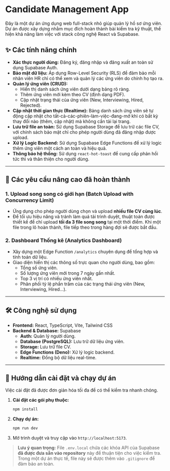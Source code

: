 # Candidate Management App

Đây là một dự án ứng dụng web full-stack nhỏ giúp quản lý hồ sơ ứng viên. Dự án được xây dựng nhằm mục đích hoàn thành bài kiểm tra kỹ thuật, thể hiện khả năng làm việc với stack công nghệ React và Supabase.

## ✨ Các tính năng chính

*   **Xác thực người dùng:** Đăng ký, đăng nhập và đăng xuất an toàn sử dụng Supabase Auth.
*   **Bảo mật dữ liệu:** Áp dụng Row-Level Security (RLS) để đảm bảo mỗi nhân viên HR chỉ có thể xem và quản lý các ứng viên do chính họ tạo ra.
*   **Quản lý ứng viên (CRUD):**
    *   Hiển thị danh sách ứng viên dưới dạng bảng rõ ràng.
    *   Thêm ứng viên mới kèm theo CV (định dạng PDF).
    *   Cập nhật trạng thái của ứng viên (New, Interviewing, Hired, Rejected).
*   **Cập nhật thời gian thực (Realtime):** Bảng danh sách ứng viên sẽ tự động cập nhật cho tất-cả-các-phiên-làm-việc-đang-mở khi có bất kỳ thay đổi nào (thêm, cập nhật) mà không cần tải lại trang.
*   **Lưu trữ file an toàn:** Sử dụng Supabase Storage để lưu trữ các file CV, với chính sách bảo mật chỉ cho phép người dùng đã đăng nhập được upload.
*   **Xử lý Logic Backend:** Sử dụng Supabase Edge Functions để xử lý logic thêm ứng viên một cách an toàn và hiệu quả.
*   **Thông báo hệ thống:** Sử dụng `react-hot-toast` để cung cấp phản hồi tức thì và thân thiện cho người dùng.

---

## 🚀 Các yêu cầu nâng cao đã hoàn thành

### 1. Upload song song có giới hạn (Batch Upload with Concurrency Limit)
*   Ứng dụng cho phép người dùng chọn và upload **nhiều file CV cùng lúc**.
*   Để tối ưu hiệu năng và tránh làm quá tải trình duyệt, thuật toán được thiết kế để chỉ upload **tối đa 3 file song song** tại một thời điểm. Khi một file trong lô hoàn thành, file tiếp theo trong hàng đợi sẽ được bắt đầu.

### 2. Dashboard Thống kê (Analytics Dashboard)
*   Xây dựng một Edge Function `/analytics` chuyên dụng để tổng hợp và tính toán dữ liệu.
*   Giao diện hiển thị các thông số trực quan cho người dùng, bao gồm:
    *   Tổng số ứng viên.
    *   Số lượng ứng viên mới trong 7 ngày gần nhất.
    *   Top 3 vị trí có nhiều ứng viên nhất.
    *   Phân phối tỷ lệ phần trăm của các trạng thái ứng viên (New, Interviewing, Hired...).

---

## 🛠️ Công nghệ sử dụng

*   **Frontend:** React, TypeScript, Vite, Tailwind CSS
*   **Backend & Database:** Supabase
    *   **Auth:** Quản lý người dùng.
    *   **Database (PostgreSQL):** Lưu trữ dữ liệu ứng viên.
    *   **Storage:** Lưu trữ file CV.
    *   **Edge Functions (Deno):** Xử lý logic backend.
    *   **Realtime:** Đồng bộ dữ liệu real-time.

---

## 🏃 Hướng dẫn cài đặt và chạy dự án

Việc cài đặt đã được đơn giản hóa tối đa để có thể kiểm tra nhanh chóng.

1.  **Cài đặt các gói phụ thuộc:**
    ```bash
    npm install
    ```

2.  **Chạy dự án:**
    ```bash
    npm run dev
    ```

3.  Mở trình duyệt và truy cập vào `http://localhost:5173`.

> **Lưu ý quan trọng:** File `.env.local` chứa các khóa API của Supabase **đã được đưa sẵn vào repository** này để thuận tiện cho việc kiểm tra. Trong một dự án thực tế, file này sẽ được thêm vào `.gitignore` để đảm bảo an toàn.
